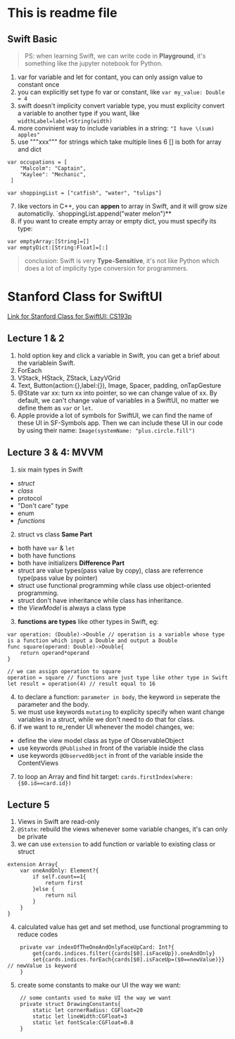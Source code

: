 # This is readme file

## Swift Basic
> PS: when learning Swift, we can write code in **Playground**, it's something like the jupyter notebook for Python.

1. var for variable and let for contant, you can only assign value to constant once
2. you can explicitly set type fo var or constant, like `var my_value: Double = 4`
3. swift doesn't implicity convert variable type, you must explicity convert a variable to another type if you want, like `widthLabel=label+String(width)`
4. more convinient way to include variables in a string: `"I have \(sum) apples"`
5. use """xxx""" for strings which take multiple lines
6 \[\] is both for array and dict
```
var occupations = [
    "Malcolm": "Captain",
    "Kaylee": "Mechanic",
 ]

var shoppingList = ["catfish", "water", "tulips"]
```
7. like vectors in C++, you can **appen** to array in Swift, and it will grow size automaticlly. `shoppingList.append("water melon")**
8. if you want to create empty array or empty dict, you must specify its type:
```
var emptyArray:[String]=[]
var emptyDict:[String:Float]=[:]
```
> conclusion: Swift is very **Type-Sensitive**, it's not like Python which does a lot of implicity type conversion for programmers.

# Stanford Class for SwiftUI
[Link for Stanford Class for SwiftUI: CS193p](https://cs193p.sites.stanford.edu)
## Lecture 1 & 2
1. hold option key and click a variable in Swift, you can get a brief about the variablein Swift.
2. ForEach
3. VStack, HStack, ZStack, LazyVGrid
4. Text, Button(action:{},label:{}), Image, Spacer, padding, onTapGesture
5. @State var xx: turn xx into pointer, so we can change value of xx. By default, we can't change value of variables in a SwiftUI, no matter we define them as `var` or `let`.
6. Apple provide a lot of symbols for SwiftUI, we can find the name of these UI in SF-Symbols app. Then we can include these UI in our code by using their name: `Image(systemName: "plus.circle.fill")`

## Lecture 3 & 4: MVVM
1. six main types in Swift
- *struct*
- *class*
- protocol
- "Don't care" type
- enum
- *functions*
2. struct vs class
**Same Part**
- both have `var` & `let`
- both have functions
- both have initializers
**Difference Part**
- struct are value types(pass value by copy), class are referrence type(pass value by pointer)
- struct use functional programming while class use object-oriented programming.
- struct don't have inheritance while class has inheritance.
- the *ViewModel*  is always a class type
3. **functions are types** like other types in Swift, eg:
```
var operation: (Double)->Double // operation is a variable whose type is a function which input a Double and output a Double
func square(operand: Double)->Double{
	return operand*operand
}

// we can assign operation to square
operation = square // functions are just type like other type in Swift
let result = operation(4) // result equal to 16
```
4. to declare a function: `parameter in body`, the keyword `in` seperate the parameter and the body.
5. we must use keywords `mutating` to explicity specify when want change variables in a struct, while we don't need to do that for class.
6. if we want to re_render UI whenever the model changes, we:
- define the view model class as type of ObservableObject
- use keywords `@Published` in front of the variable inside the class
- use keywords `@ObservedObject` in front of the variable inside the ContentViews
7. to loop an Array and find hit target: `cards.firstIndex(where: {$0.id==card.id})`

## Lecture 5
1. Views in Swift are read-only
2. `@State`: rebuild the views whenever some variable changes, it's can only be private
3. we can use `extension` to add function or variable to existing class or struct
```
extension Array{
    var oneAndOnly: Element?{
        if self.count==1{
            return first
        }else {
            return nil
        }
    }
}
```
4. calculated value has get and set method, use functional programming to reduce codes
```
    private var indexOfTheOneAndOnlyFaceUpCard: Int?{
        get{cards.indices.filter({cards[$0].isFaceUp}).oneAndOnly}
        set{cards.indices.forEach{cards[$0].isFaceUp=($0==newValue)}} // newValue is keyword
    }
```
5. create some constants to make our UI the way we want:
```
    // some contants used to make UI the way we want
    private struct DrawingConstants{
        static let cornerRadius: CGFloat=20
        static let lineWidth:CGFloat=3
        static let fontScale:CGFloat=0.8
    }
```

